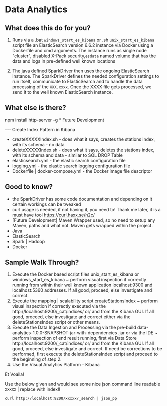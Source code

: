 # Data Analytics #

What does this do for you?
-
1. Runs via a .bat `windows_start_es_kibana` or .sh `unix_start_es_kibana` script file an ElasticSearch version 6.6.2
instance via
Docker using a Dockerfile and cmd arguments.
The instance runs as single node "cluster", disabled X-Pack security,`esdata` named volume that has the data and logs in pre-defined well known locations

2. The java defined SparkDriver then uses the ongoing ElasticSearch instance.
The SparkDriver defines the needed configuration settings to run itself, communicate to ElasticSearch and to handle
 the data processing of the `XXX.xxxx`.
Once the XXXX file gets processed, we send it to the well known ElasticSearch instance.

What else is there?
-

npm install http-server -g * Future Development


--- Create Index Pattern in Kibana

- createXXXXXIndex.sh                   - does what it says, creates the stations index, with its schema - no data
- deleteXXXXXIndex.sh                   - does what it says, deletes the stations index, with its schema and data - similar to SQL DROP Table
- elasticsearch.yml                     - the elastic search configuration file
- logging.yml                           - the elastic search logging configuration file
- Dockerfile | docker-compose.yml       - the Docker image file descriptor

Good to know?
-

- the SparkDriver has some code documentation and depending on it certain workings can be tweaked
- curl usage is needed, if not having it, you need to! Thank me later, it is a must have tool https://curl.haxx.se/h2c/
- [Future Development] Maven Wrapper used, so no need to setup any Maven, paths and what not. Maven gets wrapped within
the project.
- Java
- ElasticSearch
- Spark | Hadoop
- Docker

Sample Walk Through?
-

1. Execute the Docker based script files unix_start_es_kibana or windows_start_es_kibana
    ~ perform visual inspection if correctly running from within their well known application localhost:9300 and localhost:5360 addresses. If all good, proceed, else investigate and correct.
2. Execute the mapping | scalability script createStationsIndex
    ~ perform visual inspection if correctly executed via the http://localhost:9200/_cat/indices/ or/ and from the Kibana GUI. If all good, proceed, else investigate and correct either via the deleteStationsIndex script or other means.
3. Execute the Data Ingestion and Processing via the pre-build data-analytics-1.0.0-SNAPSHOT-jar-with-dependencies
.jar or via the IDE
    ~ perform inspection of end result running, first via Data Store http://localhost:9200/_cat/indices/ or/ and from the Kibana GUI. If all good, proceed, else investigate and correct. If need be corrections to be performed, first execute the deleteStationsIndex script and proceed to the beginning of step 2.
4. Use the Visual Analytics Platform - Kibana

Et Voaila!

Use the below given and would see some nice json command line readable `XXXXX` | replace with index!!

`curl http://localhost:9200/xxxxx/_search | json_pp`
